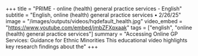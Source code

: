 +++
title = "PRIME - online (health) general practice services - English"
subtitle = "English, online (health) general practice services • 2/26/25"
image = "/images/outputs/videos/hqdefault_health.jpg"
video_embed = "https://www.youtube.com/embed/jmbZFXpxaak"
tags = ["english", "online (health) general practice services"]
summary = "Accessing Online GP Services: Guidance for Ethnic Minorities This educational video highlights key research findings about the"
+++
